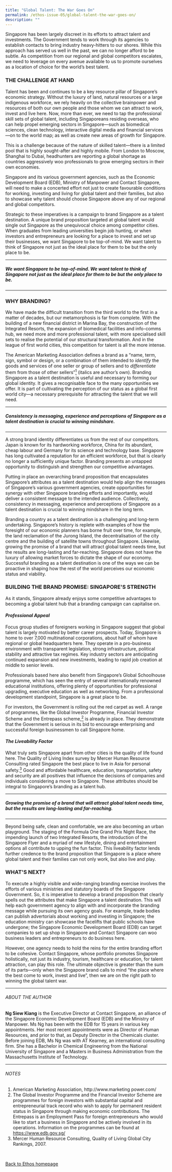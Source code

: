 ```yaml
---
title: "Global Talent: The War Goes On"
permalink: /ethos-issue-05/global-talent-the-war-goes-on/
description: ""
---
```


<p>Singapore has been largely discreet in its efforts to attract talent and investments. The Government tends to work through its agencies to establish contacts to bring industry heavy-hitters to our shores. While this approach has served us well in the past, we can no longer afford to be subtle. As competition from our regional and global competitors escalates, we need to leverage on every avenue available to us to promote ourselves as a location of choice for the world’s best talent.</p>

<h3>THE CHALLENGE AT HAND</h3>

<p>Talent has been and continues to be a key resource pillar of Singapore’s economic strategy. Without the luxury of land, natural resources or a large indigenous workforce, we rely heavily on the collective brainpower and resources of both our own people and those whom we can attract to work, invest and live here. Now, more than ever, we need to tap the professional skill sets of global talent, including Singaporeans residing overseas, who can help propel emerging sectors in Singapore—such as biomedical sciences, clean technology, interactive digital media and financial services—on to the world map; as well as create new areas of growth for Singapore. </p>

<p>This is a challenge because of the nature of skilled talent—there is a limited pool that is highly sought-after and highly mobile. From London to Moscow, Shanghai to Dubai, headhunters are reporting a global shortage as countries aggressively woo professionals to grow emerging sectors in their own economies. </p>

<p>Singapore and its various government agencies, such as the Economic Development Board (EDB), Ministry of Manpower and Contact Singapore, will need to make a concerted effort not just to create favourable conditions for working, investing and living for global talent and their families, but also to showcase why talent should choose Singapore above any of our regional and global competitors. </p>

<p>Strategic to these imperatives is a campaign to brand Singapore as a talent destination. A unique brand proposition targeted at global talent would single out Singapore as the unequivocal choice among competitor cities. When graduates from leading universities begin job hunting, or when investors and entrepreneurs are looking for a place to invest and set up their businesses, we want Singapore to be top-of-mind. We want talent to think of Singapore not just as the ideal place for them to be but the only place to be.</p>

<hr>

<h5><em>
We want Singapore to be top-of-mind. We want talent to think of Singapore not just as the ideal place for them to be but the only place to be.
</em></h5>

<hr>

<h3>WHY BRANDING?</h3>

<p>We have made the difficult transition from the third world to the first in a matter of decades, but our metamorphosis is far from complete. With the building of a new financial district in Marina Bay, the construction of the Integrated Resorts, the expansion of biomedical facilities and info-comms hub, we need more and more professional talent, with more specialised skill sets to realise the potential of our structural transformation. And in the league of first world cities, this competition for talent is all the more intense. </p>

<p>The American Marketing Association defines a brand as a “name, term, sign, symbol or design, or a combination of them intended to <em>identify</em> the goods and services of one seller or group of sellers and to <em>differentiate</em> them from those of other sellers”<a href="../../Knowledge/Ethos/Issue%205%20Nov%202008/Pages/The-Global-Talent-War-Why-Singapore-Needs-to-Get-Serious--about-Branding-Itself.html#notes"><sup>1</sup></a> (italics are author’s own). Branding Singapore as a talent destination is useful and necessary to forming our global identity. It gives a recognisable face to the many opportunities we offer. It is part of cultivating the perception of our status as a global first world city—a necessary prerequisite for attracting the talent that we will need.</p>

<hr>

<h5><em>
Consistency is messaging, experience and perceptions of Singapore as a talent destination is crucial to winning mindshare.
</em></h5>

<hr>

<p>A strong brand identity differentiates us from the rest of our competitors. Japan is known for its hardworking workforce, China for its abundant, cheap labour and Germany for its science and technology base. Singapore has long cultivated a reputation for an efficient workforce, but that is clearly no longer a sufficiently unique factor. Branding presents an untapped opportunity to distinguish and strengthen our competitive advantages.</p>

<p>Putting in place an overarching brand proposition that encapsulates Singapore’s attributes as a talent destination would help align the messages of Singapore’s various government agencies, create opportunities for synergy with other Singapore branding efforts and importantly, would deliver a consistent message to the intended audience. Collectively, consistency in messaging, experience and perceptions of Singapore as a talent destination is crucial to winning mindshare in the long term.</p>

<p>Branding a country as a talent destination is a challenging and long-term undertaking. Singapore’s history is replete with examples of how the foresight of our economic planners has borne fruit over time, for example, the land reclamation of the Jurong Island, the decentralisation of the city centre and the building of satellite towns throughout Singapore. Likewise, growing the promise of a brand that will attract global talent needs time, but the results are long-lasting and far-reaching. Singapore does not have the luxury of allowing market forces to dictate the shape of our economy. Successful branding as a talent destination is one of the ways we can be proactive in shaping how the rest of the world perceives our economic status and viability.</p>

<h3>BUILDING THE BRAND PROMISE: SINGAPORE'S STRENGTH</h3>

<p>As it stands, Singapore already enjoys some competitive advantages to becoming a global talent hub that a branding campaign can capitalise on.</p>

<h4><em>Professional Appeal</em></h4>

<p>Focus group studies of foreigners working in Singapore suggest that global talent is largely motivated by better career prospects. Today, Singapore is home to over 7,000 multinational corporations, about half of whom have regional or global headquarters here. They operate in a pro-business environment with transparent legislation, strong infrastructure, political stability and attractive tax regimes. Key industry sectors are anticipating continued expansion and new investments, leading to rapid job creation at middle to senior levels. </p>

<p>Professionals based here also benefit from Singapore’s Global Schoolhouse programme, which has seen the entry of several internationally renowned educational institutions, offering plenty of opportunities for professional upgrading, executive education as well as networking. From a professional development standpoint, Singapore is a great place to be.</p>

<p>For investors, the Government is rolling out the red carpet as well. A range of programmes, like the Global Investor Programme, Financial Investor Scheme and the Entrepass scheme,<a href="../../Knowledge/Ethos/Issue%205%20Nov%202008/Pages/The-Global-Talent-War-Why-Singapore-Needs-to-Get-Serious--about-Branding-Itself.html#notes"><sup>2</sup></a> is already in place. They demonstrate that the Government is serious in its bid to encourage enterprising and successful foreign businessmen to call Singapore home.</p>

<h4><em>The Liveability Factor</em></h4>

<p>What truly sets Singapore apart from other cities is the quality of life found here. The Quality of Living Index survey by Mercer Human Resource Consulting rated Singapore the best place to live in Asia for personal safety.<a href="../../Knowledge/Ethos/Issue%205%20Nov%202008/Pages/The-Global-Talent-War-Why-Singapore-Needs-to-Get-Serious--about-Branding-Itself.html#notes"><sup>3</sup></a> Good and affordable healthcare, education, transportation, safety and security are all positives that influence the decisions of companies and individuals considering a move to Singapore. These attributes should be integral to Singapore’s branding as a talent hub.</p>

<hr>

<h5><em>
Growing the promise of a brand that will attract global talent needs time, but the results are long-lasting and far-reaching.
</em></h5>

<hr>

<p>Beyond being safe, clean and comfortable, we are also becoming an urban playground. The staging of the Formula One Grand Prix Night Race, the impending launch of two Integrated Resorts, the introduction of the Singapore Flyer and a myriad of new lifestyle, dining and entertainment options all contribute to upping the fun factor. This liveability factor lends further credence to the brand proposition that Singapore is a place where global talent and their families can not only work, but also live and play.</p>

<h3>WHAT'S NEXT?</h3>

<p>To execute a highly visible and wide-ranging branding exercise involves the efforts of various ministries and statutory boards of the Singapore Government. So, it is imperative to develop a brand proposition that clearly spells out the attributes that make Singapore a talent destination. This will help each government agency to align with and incorporate the branding message while pursuing its own agency goals. For example, trade bodies can publish advertorials about working and investing in Singapore; the education ministry can showcase the facelifts that public schools have undergone; the Singapore Economic Development Board (EDB) can target companies to set up shop in Singapore and Contact Singapore can woo business leaders and entrepreneurs to do business here. </p>

<p>However, one agency needs to hold the reins for the entire branding effort to be cohesive. Contact Singapore, whose portfolio promotes Singapore holistically, not just its industry, tourism, healthcare or education, for talent attraction, can play this role. The ultimate objective is greater than the sum of its parts—only when the Singapore brand calls to mind “the place where the best come to work, invest and live”, then we are on the right path to winning the global talent war.</p>

<hr>

<h6>ABOUT THE AUTHOR</h6>

<p class="small-text"><strong>Ng Siew Kiang</strong> is the Executive Director at Contact Singapore, an alliance of the Singapore Economic Development Board (EDB) and the Ministry of Manpower. Ms Ng has been with the EDB for 15 years in various key appointments. Her most recent appointments were as Director of Human Resources, and prior to that, as Deputy Director in the Chemicals cluster. Before joining EDB, Ms Ng was with AT Kearney, an international consulting firm. She has a Bachelor in Chemical Engineering from the National University of Singapore and a Masters in Business Administration from the Massachusetts Institute of Technology.</p>

<hr>

<h6><a name="notes"></a>NOTES</h6>

<ol>
<li class="small-text">American Marketing Association, <a>http://www.marketing power.com/</a></li>
<li class="small-text">The Global Investor Programme and the Financial Investor Scheme are programmes for foreign investors with substantial capital and entrepreneurial track record who wish to apply for permanent resident status in Singapore through making economic contributions. The Entrepass is an Employment Pass for foreign entrepreneurs who would like to start a business in Singapore and be actively involved in its operations. Information on the programmes can be found at <a href="https://www.edb.gov.sg/">https://www.edb.gov.sg/</a></li>
<li class="small-text">Mercer Human Resource Consulting, Quality of Living Global City Rankings, 2007. </li>
</ol>

<br>

<p><a href="../../ethos.html">Back to Ethos homepage</a></p>

